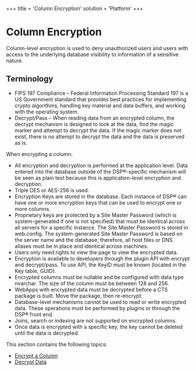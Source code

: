 +++
title = 'Column Encryption'
solution = 'Platform'
+++

# Column Encryption

Column-level encryption is used to deny unauthorized users and users
with access to the underlying database visibility to information of a
sensitive nature.

## Terminology

  - FIPS 197 Compliance – Federal Information Processing Standard 197 is
    a US Government standard that provides best practices for
    implementing crypto algorithms, handling key material and data
    buffers, and working with the operating system.
  - Decrypt/Pass – When reading data from an encrypted column, the
    decrypt mechanism is designed to look at the data, find the magic
    marker and attempt to decrypt the data. If the magic marker does not
    exist, there is no attempt to decrypt the data and the data is
    preserved as is.

When encrypting a column:

  - All encryption and decryption is performed at the application level.
    Data entered into the database outside of the DSP®-specific
    mechanism will be seen as plain text because this is
    application-level encryption and decryption.
  - Triple DES or AES-256 is used.
  - Encryption Keys are stored in the database. Each instance of DSP®
    can have one or more encryption keys that can be used to encrypt one
    or more columns.
  - Proprietary keys are protected by a Site Master Password (which is
    system-generated if one is not specified) that must be identical
    across all servers for a specific instance. The Site Master Password
    is stored in web.config. The system-generated Site Master Password
    is based on the server name and the database; therefore, all host
    files or DNS aliases must be in place and identical across machines.
  - Users only need rights to view the page to view the encrypted data.
  - Encryption is available to developers through the plugin API with
    encrypt and decrypt/pass. To use API, the KeyID must be known
    (located in the Key table, GUID).
  - Encrypted columns must be nullable and be configured with data type
    nvarchar. The size of the column must be between 128 and 256.
  - WebApps with encrypted data must be decrypted before a CTS package
    is built. Move the package, then re-encrypt.
  - Database-level mechanisms cannot be used to read or write encrypted
    data. These operations must be performed by plugins or through the
    DSP® front end.
  - Joins, search or indexing are not supported on encrypted columns.
  - Once data is encrypted with a specific key, the key cannot be
    deleted until the data is decrypted.

This section contains the following topics:

  - [Encrypt a Column](Encrypt_a_Column.htm)
  - [Decrypt Data](Decrypt%20Data.htm)
